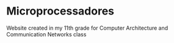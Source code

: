 # Microprocessadores

Website created in my 11th grade for Computer Architecture and Communication Networks class
